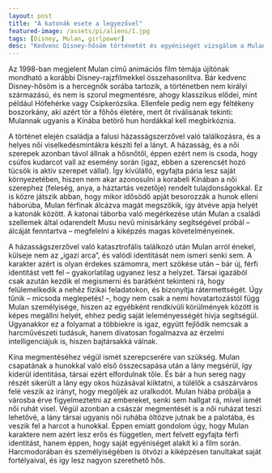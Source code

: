 ```yaml
---
layout: post
title: "A katonák esete a legyezővel"
featured-image: /assets/pi/aliens/1.jpg
tags: [Disney, Mulan, girlpower]
desc: "Kedvenc Disney-hősöm történetét és egyéniségét vizsgálom a Mulanról szóló cikkemben."
---
```


Az 1998-ban megjelent Mulan című animációs film témája újítónak mondható a
korábbi Disney-rajzfilmekkel összehasonlítva. Bár kedvenc Disney-hősöm is a
hercegnők sorába tartozik, a történetben nem királyi származású, és nem is
szorul megmentésre, ahogy klasszikus elődei, mint például Hófehérke vagy
Csipkerózsika. Ellenfele pedig nem egy féltékeny boszorkány, aki azért tör a
főhős életére, mert őt riválisának tekinti: Mulannak ugyanis a Kínába betörő hun
hordákkal kell megbirkóznia.

A történet elején családja a falusi házasságszerzővel való találkozásra, és a
helyes női viselkedésmintákra készíti fel a lányt. A házasság, és a női szerepek
azonban távol állnak a hősnőtől, éppen ezért nem is csoda, hogy csúfos kudarcot
vall az esemény során (igaz, ebben a szerencsét hozó tücsök is aktív szerepet
vállal). Így kívülálló, egyfajta pária lesz saját környezetében, hiszen nem akar
azonosulni a korabeli Kínában a női szerephez (feleség, anya, a háztartás
vezetője) rendelt tulajdonságokkal. Ez is közre játszik abban, hogy mikor
idősödő apját besorozzák a hunok elleni háborúba, Mulan férfinak álcázva magát
megszökik, így átvéve apja helyét a katonák között. A katonai táborba való
megérkezése után Mulan a családi szellemek által odarendelt Musu nevű
minisárkány segítségével próbál – álcáját fenntartva – megfelelni a kiképzés
magas követelményeinek.

A házasságszerzővel való katasztrofális találkozó után Mulan arról énekel,
külseje nem az „igazi arca”, és valódi identitását nem ismeri senki sem. A
karakter azért is olyan érdekes számomra, mert szökése után – bár új, férfi
identitást vett fel – gyakorlatilag ugyanez lesz a helyzet. Társai igazából csak
azután kezdik el megismerni és barátként tekinteni rá, hogy felülemelkedik a
nehéz fizikai feladatokon, és bizonyítja rátermettségét. Úgy tűnik – micsoda
meglepetés! –, hogy nem csak a nemi hovatartozástól függ Mulan személyisége,
hiszen az egyébként rendkívüli körülmények között is képes megállni helyét,
ehhez pedig saját leleményességét hívja segítségül. Ugyanakkor ez a folyamat a
többiekre is igaz, együtt fejlődik nemcsak a harcművészeti tudásuk, hanem
divatosan fogalmazva az érzelmi intelligenciájuk is, hiszen bajtársakká válnak.

Kína megmentéséhez végül ismét szerepcserére van szükség. Mulan csapatának a
hunokkal való első összecsapása után a lány megsérül, így kiderül identitása,
társai ezért elfordulnak tőle. És bár a hun sereg nagy részét sikerült a lány
egy okos húzásával kiiktatni, a túlélők a császárváros felé veszik az irányt,
hogy megöljék az uralkodót. Mulan hiába próbálja a városba érve figyelmeztetni
az embereket, senki sem hallgat rá, mivel ismét női ruhát visel. Végül azonban a
császár megmentését is a női ruházat teszi lehetővé, a lány társai ugyanis női
ruhába öltözve jutnak be a palotába, és veszik fel a harcot a hunokkal. Éppen
emiatt gondolom úgy, hogy Mulan karaktere nem azért lesz erős és független, mert
felvett egyfajta férfi identitást, hanem éppen, hogy saját egyéniséget alakít ki
a film során. Harcmodorában és személyiségében is ötvözi a kiképzésen tanultakat
saját fortélyaival, és így lesz nagyon szerethető hős.
